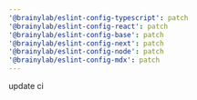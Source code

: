 ```yaml
---
'@brainylab/eslint-config-typescript': patch
'@brainylab/eslint-config-react': patch
'@brainylab/eslint-config-base': patch
'@brainylab/eslint-config-next': patch
'@brainylab/eslint-config-node': patch
'@brainylab/eslint-config-mdx': patch
---
```


update ci
